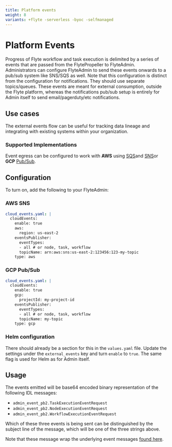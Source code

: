 ```yaml
---
title: Platform events
weight: 8
variants: +flyte -serverless -byoc -selfmanaged
---
```


# Platform Events

Progress of Flyte workflow and task execution is delimited by a series of events that are passed from the FlytePropeller to FlyteAdmin.
Administrators can configure FlyteAdmin to send these events onwards to a pub/sub system like SNS/SQS as well. Note that this configuration is distinct from the configuration for notifications. They should use separate topics/queues. These events are meant for external consumption, outside the Flyte platform, whereas the notifications pub/sub setup is entirely for Admin itself to send email/pagerduty/etc notifications.

## Use cases

The external events flow can be useful for tracking data lineage and integrating with existing systems within your organization.

### Supported Implementations


Event egress can be configured to work with **AWS** using [SQS](https://aws.amazon.com/sqs/)and [SNS](https://aws.amazon.com/sns/)or **GCP** [Pub/Sub](https://cloud.google.com/pubsub).

## Configuration

To turn on, add the following to your FlyteAdmin:

### AWS SNS

```yaml
cloud_events.yaml: |
  cloudEvents:
    enable: true
    aws:
      region: us-east-2
    eventsPublisher:
      eventTypes:
      - all # or node, task, workflow
      topicName: arn:aws:sns:us-east-2:123456:123-my-topic
    type: aws
```
### GCP Pub/Sub

```yaml
cloud_events.yaml: |
  cloudEvents:
    enable: true
    gcp:
      projectId: my-project-id
    eventsPublisher:
      eventTypes:
      - all # or node, task, workflow
      topicName: my-topic
    type: gcp
```

### Helm configuration

There should already be a section for this in the ``values.yaml`` file.
Update the settings under the ``external_events`` key and turn ``enable`` to ``true``. The same flag is used for Helm as for Admin itself.

## Usage


The events emitted will be base64 encoded binary representation of the following IDL messages:

* ``admin_event_pb2.TaskExecutionEventRequest``
* ``admin_event_pb2.NodeExecutionEventRequest``
* ``admin_event_pb2.WorkflowExecutionEventRequest``

Which of these three events is being sent can be distinguished by the subject line of the message, which will be one of the three strings above.

Note that these message wrap the underlying event messages [found here](https://github.com/flyteorg/flyte/blob/95baed556f5844e6a494507c3aa5a03fe6d42fbb/flyteidl/protos/flyteidl/event/event.proto#L16).

